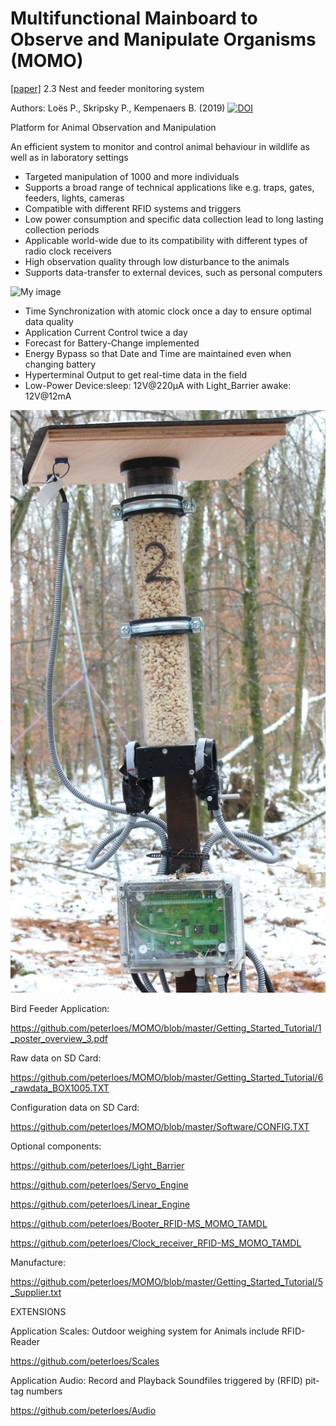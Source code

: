 ﻿# Multifunctional Mainboard to Observe and Manipulate Organisms (MOMO)
[\[paper\]](https://besjournals.onlinelibrary.wiley.com/doi/full/10.1111/1365-2656.13160) 2.3 Nest and feeder monitoring system

Authors: Loës P., Skripsky P., Kempenaers B. (2019) [![DOI](https://zenodo.org/badge/210341799.svg)](https://zenodo.org/badge/latestdoi/210341799)

Platform for Animal Observation and Manipulation 

An efficient system to monitor and control animal behaviour in wildlife
as well as in laboratory settings

- Targeted manipulation of 1000 and more individuals
- Supports a broad range of technical applications like e.g. traps, gates, feeders, lights, cameras
-	Compatible with different RFID systems and triggers
-	Low power consumption and specific data collection lead to long lasting collection periods
-	Applicable world-wide due to its compatibility with different types of radio clock receivers 
-	High observation quality through low disturbance to the animals
- Supports data-transfer to external devices, such as personal computers

![My image](https://github.com/peterloes/MOMO/blob/master/Getting_Started_Tutorial/2_Electronic_board.jpg)

- Time Synchronization with atomic clock once a day to ensure optimal data quality
- Application Current Control twice a day
- Forecast for Battery-Change implemented
- Energy Bypass so that Date and Time are maintained even when changing battery
- Hyperterminal Output to get real-time data in the field
- Low-Power Device:sleep: 12V@220µA with Light_Barrier awake: 12V@12mA


![My image](https://github.com/peterloes/MOMO/blob/master/Getting_Started_Tutorial/1_Feeder.jpg)

Bird Feeder Application:

https://github.com/peterloes/MOMO/blob/master/Getting_Started_Tutorial/1_poster_overview_3.pdf

Raw data on SD Card:

https://github.com/peterloes/MOMO/blob/master/Getting_Started_Tutorial/6_rawdata_BOX1005.TXT

Configuration data on SD Card:

https://github.com/peterloes/MOMO/blob/master/Software/CONFIG.TXT

Optional components: 

https://github.com/peterloes/Light_Barrier

https://github.com/peterloes/Servo_Engine

https://github.com/peterloes/Linear_Engine

https://github.com/peterloes/Booter_RFID-MS_MOMO_TAMDL

https://github.com/peterloes/Clock_receiver_RFID-MS_MOMO_TAMDL

Manufacture:

https://github.com/peterloes/MOMO/blob/master/Getting_Started_Tutorial/5_Supplier.txt

EXTENSIONS

Application Scales: Outdoor weighing system for Animals include RFID-Reader

https://github.com/peterloes/Scales

Application Audio: Record and Playback Soundfiles triggered by (RFID) pit-tag numbers

https://github.com/peterloes/Audio
